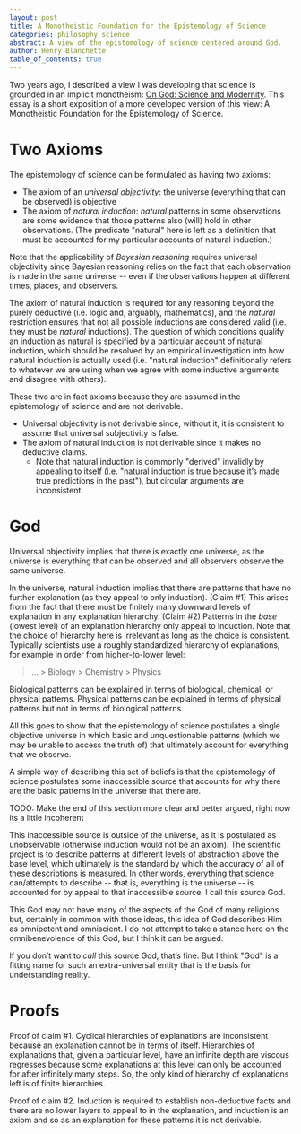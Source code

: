 ```yaml
---
layout: post
title: A Monotheistic Foundation for the Epistemology of Science
categories: philosophy science
abstract: A view of the epistomology of science centered around God.
author: Henry Blanchette
table_of_contents: true
---
```


Two years ago, I described a view I was developing that science is grounded in
an implicit monotheism:
[On God: Science and Modernity](https://metagnosis.simplecast.com/episodes/on-god-science-modernity).
This essay is a short exposition of a more developed version of this view: A
Monotheistic Foundation for the Epistemology of Science.

# Two Axioms

The epistemology of science can be formulated as having two axioms:

- The axiom of an _universal objectivity_: the universe (everything that can be
  observed) is objective
- The axiom of _natural induction_: _natural_ patterns in some observations are
  some evidence that those patterns also (will) hold in other observations. (The
  predicate "natural" here is left as a definition that must be accounted for my
  particular accounts of natural induction.)

Note that the applicability of _Bayesian reasoning_ requires universal
objectivity since Bayesian reasoning relies on the fact that each observation is
made in the same universe -- even if the observations happen at different times,
places, and observers.

The axiom of natural induction is required for any reasoning beyond the purely
deductive (i.e. logic and, arguably, mathematics), and the _natural_ restriction
ensures that not all possible inductions are considered valid (i.e. they must be
_natural_ inductions). The question of which conditions qualify an induction as
natural is specified by a particular account of natural induction, which should
be resolved by an empirical investigation into how natural induction is actually
used (i.e. "natural induction" definitionally refers to whatever we are using
when we agree with some inductive arguments and disagree with others).

These two are in fact axioms because they are assumed in the epistemology of
science and are not derivable.

- Universal objectivity is not derivable since, without it, it is consistent to
  assume that universal subjectivity is false.
- The axiom of natural induction is not derivable since it makes no deductive
  claims.
  - Note that natural induction is commonly "derived" invalidly by appealing to
    itself (i.e. "natural induction is true because it’s made true predictions
    in the past"), but circular arguments are inconsistent.

# God

Universal objectivity implies that there is exactly one universe, as the
universe is everything that can be observed and all observers observe the same
universe.

In the universe, natural induction implies that there are patterns that have no
further explanation (as they appeal to only induction). (Claim #1) This arises
from the fact that there must be finitely many downward levels of explanation in
any explanation hierarchy. (Claim #2) Patterns in the _base_ (lowest level) of
an explanation hierarchy only appeal to induction. Note that the choice of
hierarchy here is irrelevant as long as the choice is consistent. Typically
scientists use a roughly standardized hierarchy of explanations, for example in
order from higher-to-lower level:

> ... > Biology > Chemistry > Physics

Biological patterns can be explained in terms of biological, chemical, or
physical patterns. Physical patterns can be explained in terms of physical
patterns but not in terms of biological patterns.

All this goes to show that the epistemology of science postulates a single
objective universe in which basic and unquestionable patterns (which we may be
unable to access the truth of) that ultimately account for everything that we
observe.

A simple way of describing this set of beliefs is that the epistemology of
science postulates some inaccessible source that accounts for why there are the
basic patterns in the universe that there are.

TODO: Make the end of this section more clear and better argued, right now its a
little incoherent

This inaccessible source is outside of the universe, as it is postulated as
unobservable (otherwise induction would not be an axiom). The scientific project
is to describe patterns at different levels of abstraction above the base level,
which ultimately is the standard by which the accuracy of all of these
descriptions is measured. In other words, everything that science can/attempts
to describe -- that is, everything is the universe -- is accounted for by appeal
to that inaccessible source. I call this source God.

This God may not have many of the aspects of the God of many religions but,
certainly in common with those ideas, this idea of God describes Him as
omnipotent and omniscient. I do not attempt to take a stance here on the
omnibenevolence of this God, but I think it can be argued.

If you don’t want to _call_ this source God, that’s fine. But I think "God" is a
fitting name for such an extra-universal entity that is the basis for
understanding reality.

# Proofs

Proof of claim #1. Cyclical hierarchies of explanations are inconsistent because
an explanation cannot be in terms of itself. Hierarchies of explanations that,
given a particular level, have an infinite depth are viscous regresses because
some explanations at this level can only be accounted for after infinitely many
steps. So, the only kind of hierarchy of explanations left is of finite
hierarchies.

Proof of claim #2. Induction is required to establish non-deductive facts and
there are no lower layers to appeal to in the explanation, and induction is an
axiom and so as an explanation for these patterns it is not derivable.
